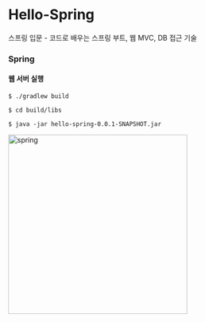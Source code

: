# Hello-Spring
스프링 입문 - 코드로 배우는 스프링 부트, 웹 MVC, DB 접근 기술

### Spring

#### 웹 서버 실행
```shell
$ ./gradlew build
```

```shell
$ cd build/libs
```

```shell
$ java -jar hello-spring-0.0.1-SNAPSHOT.jar 
```
<img width="360" alt="spring" src="https://github.com/sanglim00/Hello-Spring/assets/54923245/18b5384a-e21a-4e3e-a8c4-1504fb434347">
